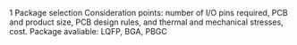 1 Package selection
Consideration points: number of I/O pins required, PCB and product size, PCB design rules, and thermal and mechanical stresses, cost.
Package avaliable: LQFP, BGA, PBGC
